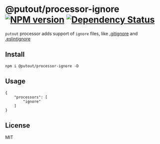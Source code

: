 # @putout/processor-ignore [![NPM version][NPMIMGURL]][NPMURL] [![Dependency Status][DependencyStatusIMGURL]][DependencyStatusURL]

[NPMIMGURL]: https://img.shields.io/npm/v/@putout/processor-ignore.svg?style=flat&longCache=true
[NPMURL]: https://npmjs.org/package/@putout/processor-ignore "npm"
[DependencyStatusURL]: https://david-dm.org/coderaiser/putout?path=packages/processor-ignore
[DependencyStatusIMGURL]: https://david-dm.org/coderaiser/putout.svg?path=packages/processor-ignore

`putout` processor adds support of `ignore` files, like [.gitignore](https://git-scm.com/docs/gitignore) and [.eslintignore](https://eslint.org/docs/user-guide/configuring#eslintignore)

## Install

```
npm i @putout/processor-ignore -D
```

## Usage

```ignore
{
    "processors": [
        "ignore"
    ]
}
```

## License

MIT
